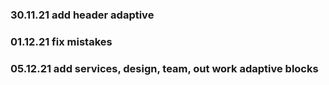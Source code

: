 ### 30.11.21 add header adaptive
### 01.12.21 fix mistakes
### 05.12.21 add services, design, team, out work adaptive blocks  